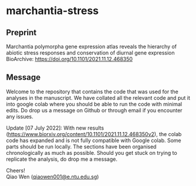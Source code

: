 # marchantia-stress
## Preprint
Marchantia polymorpha gene expression atlas reveals the hierarchy of abiotic stress responses and conservation of diurnal gene expression
BioArchive: https://doi.org/10.1101/2021.11.12.468350

## Message
Welcome to the repository that contains the code that was used for the analyses in the manuscript.
We have collated all the relevant code and put it into google colab where you should be able to run the code with minimal edits.
Do drop us a message on Github or through email if you encounter any issues.

Update [07 July 2022]: With new results (https://www.biorxiv.org/content/10.1101/2021.11.12.468350v2), the colab code has expanded and is not fully compatible with Google colab. Some parts should be run locally. The sections have been organised chronologically as much as possible. Should you get stuck on trying to replicate the analysis, do drop me a message.

Cheers!<br>
Qiao Wen (qiaowen001@e.ntu.edu.sg)
